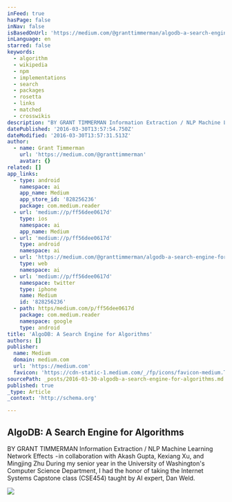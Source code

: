 ```yaml
---
inFeed: true
hasPage: false
inNav: false
isBasedOnUrl: 'https://medium.com/@granttimmerman/algodb-a-search-engine-for-algorithms-ff56dee0617d#.5xhwinm0a'
inLanguage: en
starred: false
keywords:
  - algorithm
  - wikipedia
  - npm
  - implementations
  - search
  - packages
  - rosetta
  - links
  - matched
  - crosswikis
description: "BY GRANT TIMMERMAN Information Extraction / NLP Machine Learning Network Effects  - in collaboration with Akash Gupta, Kexiang Xu, and Mingjing Zhu During my senior year in the University of Washington's Computer Science Department, I had the honor of taking the Internet Systems Capstone class (CSE454) taught by AI expert, Dan Weld."
datePublished: '2016-03-30T13:57:54.750Z'
dateModified: '2016-03-30T13:57:31.513Z'
author:
  - name: Grant Timmerman
    url: 'https://medium.com/@granttimmerman'
    avatar: {}
related: []
app_links:
  - type: android
    namespace: ai
    app_name: Medium
    app_store_id: '828256236'
    package: com.medium.reader
  - url: 'medium://p/ff56dee0617d'
    type: ios
    namespace: ai
    app_name: Medium
  - url: 'medium://p/ff56dee0617d'
    type: android
    namespace: ai
  - url: 'https://medium.com/@granttimmerman/algodb-a-search-engine-for-algorithms-ff56dee0617d'
    type: web
    namespace: ai
  - url: 'medium://p/ff56dee0617d'
    namespace: twitter
    type: iphone
    name: Medium
    id: '828256236'
  - path: https/medium.com/p/ff56dee0617d
    package: com.medium.reader
    namespace: google
    type: android
title: 'AlgoDB: A Search Engine for Algorithms'
authors: []
publisher:
  name: Medium
  domain: medium.com
  url: 'https://medium.com'
  favicon: 'https://cdn-static-1.medium.com/_/fp/icons/favicon-medium.TAS6uQ-Y7kcKgi0xjcYHXw.ico'
sourcePath: _posts/2016-03-30-algodb-a-search-engine-for-algorithms.md
published: true
_type: Article
_context: 'http://schema.org'

---
```

<article style=""><h1>AlgoDB: A Search Engine for Algorithms</h1><p>BY GRANT TIMMERMAN Information Extraction / NLP Machine Learning Network Effects  - in collaboration with Akash Gupta, Kexiang Xu, and Mingjing Zhu During my senior year in the University of Washington's Computer Science Department, I had the honor of taking the Internet Systems Capstone class (CSE454) taught by AI expert, Dan Weld.</p><img src="https://cdn-images-1.medium.com/max/2000/1*Jx3X4pD0KdiP8QDhi3d4Og.png" /></article>